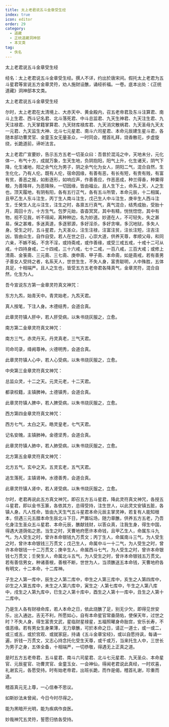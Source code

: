 ```yaml
---
title: 太上老君说五斗金章受生经
index: true
icon: editor
order: 29
category:
  - 道藏
  - 正统道藏洞神部
  - 本文类
tag:
  - 佚名
---
```


太上老君说五斗金章受生经  

经名：太上老君说五斗金章受生经。撰人不详，约出於唐宋间。假托太上老君为五斗星君等宣说五方金章灵符，劝人施财设醮，诵经祈福。一卷。底本出处：《正统道藏》洞神部本文类。  

太上老君说五斗金章受生经  

尔时，太上老君在太清境上、大赤天中、黄金殿内，召五老帝君及东斗注算君、南斗上生君、西斗记名君、北斗落死君、中斗总监君、九天生神君、九天注生君、九天注禄君、九天掌籍掌算君、九天财库禄库君、九天消灾散祸君、九天圣母九天太一元君、九天监生大神、北斗七元星君、南斗六司星君、本命元辰建生星斗君，各随本部功曹灵官、金童玉女无量圣众，一时同会，稽首礼拜，烧香散花，步虚旋绕，长跪道前，谛听法言。  

太上老君广宣要妙，告示五方五老一切圣众曰：吾昔於混沌之中，天地未分，元化体一，布气十方，成就万象，生天生地，负阴抱阳，阳气上升，化生诸天，阴气下降，化生诸地，阳之余气化为男子，阴之余气化为女人，阴阳二气，混合自然，生生化化，乃有人伦。既有人伦，宿命因缘，有善有恶，有长有短，有贵有贱，有富有贫，善恶之报，如影逐形，如响应声，作善善应，作恶恶成，种兰得香，种粟得粮，为善降祥，为恶降殃，一切因缘，皆由福业。且人生下土，命系上天，人之生也，顶天履地，有阴有阳，各有五行正气，各有五斗所管，本命元辰，十二相属，且甲乙生人东斗注生，丙丁生人南斗注生，戊己生人中斗注生，庚辛生人西斗注生，壬癸生人北斗注生，注生之时，各禀五行真气，真气混合，结秀成胎，受胎十月，周回十方，十方生气。包罗元始，杳杳冥冥，其中有精，恍恍惚惚，其中有物，视不见我，听不得闻，离种种边，名为妙道。妙道在人，不可轻失，失之甚易，保之甚难，多迷真道，多逐邪源，多好淫杀，多好贪嗔，多沉地狱，多失人身。受生之时，五斗星君，九天圣众，注生注禄，注富注贫，注长注短，注吉注凶，皆由众生，自作自受。若人在世之日，心崇大道，供养天尊，孝顺父母，和同六亲，不嫉不妬，不贪不淫，或持斋戒，或作善缘，或受三戒五戒，十戒十二可从戒，十四持身戒，二十四戒，三十六戒，七十二戒，一百八戒，三百大戒；或修上清斋、金箓斋、三元斋、三七斋、庚申斋、甲子斋、本命斋，如是斋戒，若有善男子善女人受持之者，名系天人，世世生生，不失人身，富贵聪明，人中殊胜，五体具足，十相端严。且人之生也，皆受五方五老帝君各降真气，金章灵符，混合自然，化生为人。  

吾今宣说东方第一金章灵符真文神咒：  

东方九炁，始青天中。青灵始老，九炁天君。  

真人按笔，下注人身。木德结秀，会道合真。  

此章灵符镇人肝中，若人肝受病，以朱书烧灰服之，立愈。  

南方第二金章灵符真文神咒：  

南方三气，赤灵丹天。丹灵真老，三气天君。  

司命司录，绛阙尊神。火德明秀，会道合真。  

此章灵符镇人心中，若人心受病，以朱书烧灰服之，立愈。  

中央第三金章灵符真文神咒：  

总监众灵，十二之天。元灵元老，十二天君。  

都录校籍，主镇脾神。土德镇秀，会道合真。  

此章灵符镇人脾中，若人脾受病，以朱书烧灰服之，立愈。  

西方第四金章灵符真文神咒：  

西方七气，太白之天。皓灵皇老，七气天君。  

记名安魄，主镇肺神。金德坚秀，会道合真。  

此章灵符镇人肺中，若人肺受病，以朱书烧灰服之，立愈。  

北方第五金章灵符真文神咒：  

北方五气，玄中之天。五灵玄老，五气天君。  

追生落死，主镇肾神。水德善秀，会道合真。  

此章灵符镇人肾中，若人肾受病，以朱书烧灰服之，立愈。  

尔时，老君再说此五方真文神咒，即召五方五斗星君，降此灵符真文神咒，各授五斗星君，即以金书玉篆，各依其方，总得受持，注生世人，以此灵文安镇五脏，各镇人身。凡人性命，皆由九天生气五斗星君本命元辰主掌灵神，若复有人能知根本，但遇三元五腊本命生辰北斗下日，严置坛场，随力章醮，供养五方五老，乃吾化身注生圣众五斗星君、本命元辰，醮献钱财，以答众真，注我生身，得生中国，得遇大道荫佑之恩。当生之时，天曹地府愿许本命钱，且甲乙生人，命属东斗九气，为人受生之时，曾许本命银钱九万贯文；丙丁生人，命属南斗三气，为人受生之时，曾许本命银钱三万贯文；戊己生人，命属中斗一十二气，为人受生之时，曾许本命银钱一十二万贯文；庚辛生人，命属西斗七气，为人受生之时，曾许本命银钱七万贯文；壬癸生人，命属北斗五气，为人受生之时，曾许本命银钱五万贯文。若有善信男女，种诸善根，善根不断，世世为人，当须醮送五本命钱，天曹地府各有明文，十二本命，十二库神。  

子生之人第一库中，辰生之人第二库中，申生之人第三库中，亥生之人第四库中，卯生之人第五库中，未生之人第六库中，寅生之· 人第七库中，午生之人第八库中，戌生之人第九库中，巳生之人第十库中，酉生之人第十一库中，丑生之人第十二库中。  

乃是生人各有财禄命库，若人本命之日，依此烧醮了足，别无少欠，即得见世安乐，出入通达，吉无不利，所愿如心，自有本命星官常垂荫佑，使保天年，过世之时？不失人身，得生富贵文武，星临财星禄星，五福照曜身命胎宫，安乐长寿，不值恶缘。若有男女生身果薄，无力章醮，可於本命之日，请正一道士，或一或二，或三或五，或於宫观、或就家庭，持诵《五斗金章宝经》，或以自愿持讽，每诵一遍，折钱一万贯文，又志心持念托化受生天尊，或千或万，当来托生人中，三世长为男子之身，五体全备，十相端严，一切恭敬，得遇无上正真之道。  

是时五方五老帝君、五斗星君、南斗六司星君、北斗七元星君、九天圣众、本命星官、元辰星官、功曹灵官、金童玉女、一会神仙，得闻老君说此真经，一时欢喜，礼谢玄元，各愿受持。时有始老帝君，出班长跪，而作是偈，稽首礼谢，珍重而退。  

稽首真元无上尊，一心信奉不思议。  

如斯妙法未曾闻，今日今时尽得之。  

能为黑暗开光明，能为疾病作良医。  

妙哉神咒五灵符，誓愿归依各受持。  
